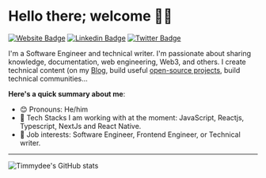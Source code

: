 # Hello there; welcome 👋🏾

[![Website Badge](https://img.shields.io/badge/-TimmyDahunsi.com-000000?style=for-the-badge&logo=Google-Chrome&logoColor=white&link=https://timmydahunsi.vercel.app)](https://timmydahunsi.vercel.app) [![Linkedin Badge](https://img.shields.io/badge/-TimmyDahunsi-blue?style=for-the-badge&logo=Linkedin&logoColor=white&link=https://www.linkedin.com/in/timmy-dahunsi)](https://www.linkedin.com/in/timmy-dahunsi-598010176) [![Twitter Badge](https://img.shields.io/badge/-@TimmyDahunsi-1ca0f1?style=for-the-badge&logo=twitter&logoColor=white&link=https://twitter.com/Timmy-deey/)](https://twitter.com/Timmy_dahunsi/)

I'm a Software Engineer and technical writer. I'm passionate about sharing knowledge, documentation, web engineering, Web3, and others. I create technical content (on my [Blog](https://timmydahunsi.hashnode.dev/), build useful [open-source projects](https://github.com/Timmydee), build technical communities...

**Here's a quick summary about me**:

- 😊 Pronouns: He/him
- 🌱 Tech Stacks I am working with at the moment: JavaScript, Reactjs, Typescript, NextJs and React Native.
- 💼 Job interests: Software Engineer, Frontend Engineer, or Technical writer.

---
<img align="center" src="https://github-readme-stats.vercel.app/api/top-langs/?username=Timmydee&langs_count=8&layout=compact&hide_border=true" alt="Timmydee's GitHub stats" /> 
